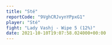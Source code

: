 ```yaml
---
title: "Sté"
reportCode: "9VghCRJvynYPpxG1"
player: "Sté"
fight: "Lady Vashj - Wipe 5 (12%)"
date: 2021-10-10T19:07:58.024000+00:00
---
```

